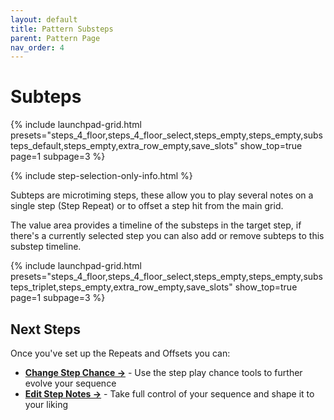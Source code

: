 ```yaml
---
layout: default
title: Pattern Substeps
parent: Pattern Page
nav_order: 4
---
```


# Subteps

{% include launchpad-grid.html presets="steps_4_floor,steps_4_floor_select,steps_empty,steps_empty,substeps_default,steps_empty,extra_row_empty,save_slots" show_top=true page=1 subpage=3 %}

{% include step-selection-only-info.html %}

Subteps are microtiming steps, these allow you to play several notes on a single step (Step Repeat) or to offset a step hit from the main grid.

The value area provides a timeline of the substeps in the target step, if there's a currently selected step you can also add or remove subteps to this substep timeline.

{% include launchpad-grid.html presets="steps_4_floor,steps_4_floor_select,steps_empty,steps_empty,substeps_triplet,steps_empty,extra_row_empty,save_slots" show_top=true page=1 subpage=3 %}

## Next Steps

Once you've set up the Repeats and Offsets you can:

- **[Change Step Chance →](pattern-chance.html)** - Use the step play chance tools to further evolve your sequence
- **[Edit Step Notes →](../notes-page/index.html)** - Take full control of your sequence and shape it to your liking
